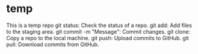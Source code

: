 # temp
This is a temp repo
git status: Check the status of a repo.
git add: Add files to the staging area.
git commit -m "Message": Commit changes.
git clone: Copy a repo to the local machine.
git push: Upload commits to GitHub.
git pull: Download commits from GitHub.
